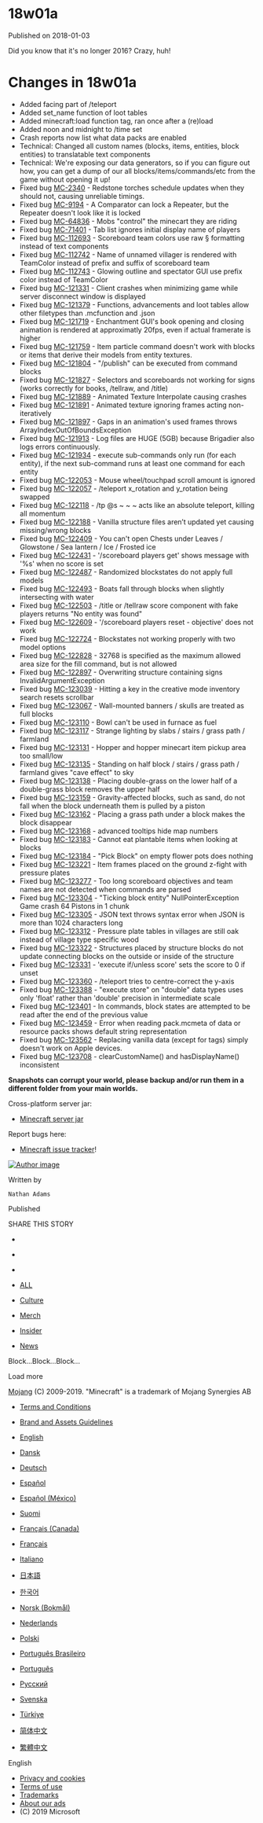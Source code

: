 # 18w01a
Published on 2018-01-03

Did you know that it's no longer 2016? Crazy, huh!

#  Changes in 18w01a

  * Added facing part of /teleport
  * Added set_name function of loot tables
  * Added minecraft:load function tag, ran once after a (re)load
  * Added noon and midnight to /time set
  * Crash reports now list what data packs are enabled
  * Technical: Changed all custom names (blocks, items, entities, block entities) to translatable text components
  * Technical: We're exposing our data generators, so if you can figure out how, you can get a dump of our all blocks/items/commands/etc from the game without opening it up!
  * Fixed bug [MC-2340](https://bugs.mojang.com/browse/MC-2340) \- Redstone torches schedule updates when they should not, causing unreliable timings.
  * Fixed bug [MC-9194](https://bugs.mojang.com/browse/MC-9194) \- A Comparator can lock a Repeater, but the Repeater doesn't look like it is locked
  * Fixed bug [MC-64836](https://bugs.mojang.com/browse/MC-64836) \- Mobs "control" the minecart they are riding
  * Fixed bug [MC-71401](https://bugs.mojang.com/browse/MC-71401) \- Tab list ignores initial display name of players
  * Fixed bug [MC-112693](https://bugs.mojang.com/browse/MC-112693) \- Scoreboard team colors use raw § formatting instead of text components
  * Fixed bug [MC-112742](https://bugs.mojang.com/browse/MC-112742) \- Name of unnamed villager is rendered with TeamColor instead of prefix and suffix of scoreboard team
  * Fixed bug [MC-112743](https://bugs.mojang.com/browse/MC-112743) \- Glowing outline and spectator GUI use prefix color instead of TeamColor
  * Fixed bug [MC-121331](https://bugs.mojang.com/browse/MC-121331) \- Client crashes when minimizing game while server disconnect window is displayed
  * Fixed bug [MC-121379](https://bugs.mojang.com/browse/MC-121379) \- Functions, advancements and loot tables allow other filetypes than .mcfunction and .json
  * Fixed bug [MC-121719](https://bugs.mojang.com/browse/MC-121719) \- Enchantment GUI's book opening and closing animation is rendered at approximatly 20fps, even if actual framerate is higher
  * Fixed bug [MC-121759](https://bugs.mojang.com/browse/MC-121759) \- Item particle command doesn't work with blocks or items that derive their models from entity textures.
  * Fixed bug [MC-121804](https://bugs.mojang.com/browse/MC-121804) \- "/publish" can be executed from command blocks
  * Fixed bug [MC-121827](https://bugs.mojang.com/browse/MC-121827) \- Selectors and scoreboards not working for signs (works correctly for books, /tellraw, and /title)
  * Fixed bug [MC-121889](https://bugs.mojang.com/browse/MC-121889) \- Animated Texture Interpolate causing crashes
  * Fixed bug [MC-121891](https://bugs.mojang.com/browse/MC-121891) \- Animated texture ignoring frames acting non-iteratively
  * Fixed bug [MC-121897](https://bugs.mojang.com/browse/MC-121897) \- Gaps in an animation's used frames throws ArrayIndexOutOfBoundsException
  * Fixed bug [MC-121913](https://bugs.mojang.com/browse/MC-121913) \- Log files are HUGE (5GB) because Brigadier also logs errors continuously.
  * Fixed bug [MC-121934](https://bugs.mojang.com/browse/MC-121934) \- execute sub-commands only run (for each entity), if the next sub-command runs at least one command for each entity
  * Fixed bug [MC-122053](https://bugs.mojang.com/browse/MC-122053) \- Mouse wheel/touchpad scroll amount is ignored
  * Fixed bug [MC-122057](https://bugs.mojang.com/browse/MC-122057) \- /teleport x_rotation and y_rotation being swapped
  * Fixed bug [MC-122118](https://bugs.mojang.com/browse/MC-122118) \- /tp @s ~ ~ ~ acts like an absolute teleport, killing all momentum
  * Fixed bug [MC-122188](https://bugs.mojang.com/browse/MC-122188) \- Vanilla structure files aren’t updated yet causing missing/wrong blocks
  * Fixed bug [MC-122409](https://bugs.mojang.com/browse/MC-122409) \- You can't open Chests under Leaves / Glowstone / Sea lantern / Ice / Frosted ice
  * Fixed bug [MC-122431](https://bugs.mojang.com/browse/MC-122431) \- '/scoreboard players get' shows message with '%s' when no score is set
  * Fixed bug [MC-122487](https://bugs.mojang.com/browse/MC-122487) \- Randomized blockstates do not apply full models
  * Fixed bug [MC-122493](https://bugs.mojang.com/browse/MC-122493) \- Boats fall through blocks when slightly intersecting with water
  * Fixed bug [MC-122503](https://bugs.mojang.com/browse/MC-122503) \- /title or /tellraw score component with fake players returns "No entity was found"
  * Fixed bug [MC-122609](https://bugs.mojang.com/browse/MC-122609) \- '/scoreboard players reset - objective' does not work
  * Fixed bug [MC-122724](https://bugs.mojang.com/browse/MC-122724) \- Blockstates not working properly with two model options
  * Fixed bug [MC-122828](https://bugs.mojang.com/browse/MC-122828) \- 32768 is specified as the maximum allowed area size for the fill command, but is not allowed
  * Fixed bug [MC-122897](https://bugs.mojang.com/browse/MC-122897) \- Overwriting structure containing signs InvalidArgumentException
  * Fixed bug [MC-123039](https://bugs.mojang.com/browse/MC-123039) \- Hitting a key in the creative mode inventory search resets scrollbar
  * Fixed bug [MC-123067](https://bugs.mojang.com/browse/MC-123067) \- Wall-mounted banners / skulls are treated as full blocks
  * Fixed bug [MC-123110](https://bugs.mojang.com/browse/MC-123110) \- Bowl can't be used in furnace as fuel
  * Fixed bug [MC-123117](https://bugs.mojang.com/browse/MC-123117) \- Strange lighting by slabs / stairs / grass path / farmland
  * Fixed bug [MC-123131](https://bugs.mojang.com/browse/MC-123131) \- Hopper and hopper minecart item pickup area too small/low
  * Fixed bug [MC-123135](https://bugs.mojang.com/browse/MC-123135) \- Standing on half block / stairs / grass path / farmland gives "cave effect" to sky
  * Fixed bug [MC-123138](https://bugs.mojang.com/browse/MC-123138) \- Placing double-grass on the lower half of a double-grass block removes the upper half
  * Fixed bug [MC-123159](https://bugs.mojang.com/browse/MC-123159) \- Gravity-affected blocks, such as sand, do not fall when the block underneath them is pulled by a piston
  * Fixed bug [MC-123162](https://bugs.mojang.com/browse/MC-123162) \- Placing a grass path under a block makes the block disappear
  * Fixed bug [MC-123168](https://bugs.mojang.com/browse/MC-123168) \- advanced tooltips hide map numbers 
  * Fixed bug [MC-123183](https://bugs.mojang.com/browse/MC-123183) \- Cannot eat plantable items when looking at blocks
  * Fixed bug [MC-123184](https://bugs.mojang.com/browse/MC-123184) \- "Pick Block" on empty flower pots does nothing
  * Fixed bug [MC-123221](https://bugs.mojang.com/browse/MC-123221) \- Item frames placed on the ground z-fight with pressure plates
  * Fixed bug [MC-123277](https://bugs.mojang.com/browse/MC-123277) \- Too long scoreboard objectives and team names are not detected when commands are parsed
  * Fixed bug [MC-123304](https://bugs.mojang.com/browse/MC-123304) \- "Ticking block entity" NullPointerException Game crash 64 Pistons in 1 chunk
  * Fixed bug [MC-123305](https://bugs.mojang.com/browse/MC-123305) \- JSON text throws syntax error when JSON is more than 1024 characters long
  * Fixed bug [MC-123312](https://bugs.mojang.com/browse/MC-123312) \- Pressure plate tables in villages are still oak instead of village type specific wood
  * Fixed bug [MC-123322](https://bugs.mojang.com/browse/MC-123322) \- Structures placed by structure blocks do not update connecting blocks on the outside or inside of the structure
  * Fixed bug [MC-123331](https://bugs.mojang.com/browse/MC-123331) \- 'execute if/unless score' sets the score to 0 if unset
  * Fixed bug [MC-123360](https://bugs.mojang.com/browse/MC-123360) \- /teleport tries to centre-correct the y-axis
  * Fixed bug [MC-123388](https://bugs.mojang.com/browse/MC-123388) \- "execute store" on "double" data types uses only 'float' rather than 'double' precision in intermediate scale 
  * Fixed bug [MC-123401](https://bugs.mojang.com/browse/MC-123401) \- In commands, block states are attempted to be read after the end of the previous value
  * Fixed bug [MC-123459](https://bugs.mojang.com/browse/MC-123459) \- Error when reading pack.mcmeta of data or resource packs shows default string representation
  * Fixed bug [MC-123562](https://bugs.mojang.com/browse/MC-123562) \- Replacing vanilla data (except for tags) simply doesn't work on Apple devices.
  * Fixed bug [MC-123708](https://bugs.mojang.com/browse/MC-123708) \- clearCustomName() and hasDisplayName() inconsistent

**Snapshots can corrupt your world, please backup and/or run them in a
different folder from your main worlds.**

Cross-platform server jar:

  * [Minecraft server jar](https://launcher.mojang.com/mc/game/18w01a/server/47a8d2bb4db5b5e3db6b7837c9f0fa17ea660448/server.jar)

Report bugs here:

  * [Minecraft issue tracker](https://bugs.mojang.com/browse/MC)!

[ ![Author
image](/content/dam/archive/d253f6cc9bc41748d2a4143064c9102d-Mojang_Avatars_302x170px_0013_Nathan_Avatar00.png)
]()

Written by

    Nathan Adams
Published

    

SHARE THIS STORY

  * [ ](https://www.facebook.com/sharer/sharer.php?u=https%3A%2F%2Fwww.minecraft.net%2Fen-us%2Farticle%2Fminecraft-snapshot-18w01a)
  * [ ](https://twitter.com/home?status=https%3A%2F%2Fwww.minecraft.net%2Fen-us%2Farticle%2Fminecraft-snapshot-18w01a)
  * [ ](https://www.reddit.com/submit?url=https%3A%2F%2Fwww.minecraft.net%2Fen-us%2Farticle%2Fminecraft-snapshot-18w01a)

  * [ALL](javascript:;)
  * [Culture](javascript:;)
  * [Merch](javascript:;)
  * [Insider](javascript:;)
  * [News](javascript:;)

Block...Block...Block...

Load more

[ ](https://mojang.com?ref=ft)

[Mojang](https://mojang.com) (C) 2009-2019. "Minecraft" is a trademark of
Mojang Synergies AB

  * [ Terms and Conditions ](https://account.mojang.com/terms?ref=ft)
  * [ Brand and Assets Guidelines ](https://account.mojang.com/terms?ref=ft#brand)

  * [English](/en-us/)
  * [Dansk](/da-dk/)
  * [Deutsch](/de-de/)
  * [Español](/es-es/)
  * [Español (México)](/es-mx/)
  * [Suomi](/fi-fi/)
  * [Français (Canada)](/fr-ca/)
  * [Français](/fr-fr/)
  * [Italiano](/it-it/)
  * [日本語](/ja-jp/)
  * [한국어](/ko-kr/)
  * [Norsk (Bokmål)](/nb-no/)
  * [Nederlands](/nl-nl/)
  * [Polski](/pl-pl/)
  * [Português Brasileiro](/pt-br/)
  * [Português](/pt-pt/)
  * [Русский](/ru-ru/)
  * [Svenska](/sv-se/)
  * [Türkiye](/tr-tr/)
  * [简体中文](/zh-hans/)
  * [繁體中文](/zh-hant/)

English

  * [Privacy and cookies](http://go.microsoft.com/fwlink/?linkid=521839)
  * [Terms of use](http://go.microsoft.com/fwlink/?linkid=206977)
  * [Trademarks](http://www.microsoft.com/trademarks)
  * [About our ads](http://choice.microsoft.com/)
  * (C) 2019 Microsoft

[ ](http://www.microsoft.com/)


